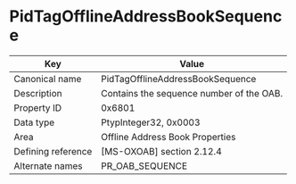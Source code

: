 # PidTagOfflineAddressBookSequence

| Key | Value |
|---|---|
| Canonical name | PidTagOfflineAddressBookSequence |
| Description | Contains the sequence number of the OAB. |
| Property ID | 0x6801 |
| Data type | PtypInteger32, 0x0003 |
| Area | Offline Address Book Properties |
| Defining reference | [MS-OXOAB] section 2.12.4 |
| Alternate names | PR_OAB_SEQUENCE |
